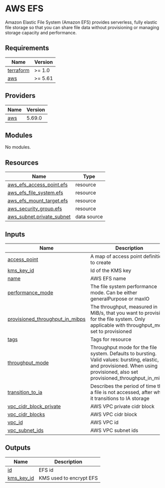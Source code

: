 # AWS EFS
Amazon Elastic File System (Amazon EFS) provides serverless, fully elastic file storage so that you can share file data without provisioning or managing storage capacity and performance. 
<!-- BEGIN_TF_DOCS -->
## Requirements

| Name | Version |
|------|---------|
| <a name="requirement_terraform"></a> [terraform](#requirement\_terraform) | >= 1.0 |
| <a name="requirement_aws"></a> [aws](#requirement\_aws) | >= 5.61 |

## Providers

| Name | Version |
|------|---------|
| <a name="provider_aws"></a> [aws](#provider\_aws) | 5.69.0 |

## Modules

No modules.

## Resources

| Name | Type |
|------|------|
| [aws_efs_access_point.efs](https://registry.terraform.io/providers/hashicorp/aws/latest/docs/resources/efs_access_point) | resource |
| [aws_efs_file_system.efs](https://registry.terraform.io/providers/hashicorp/aws/latest/docs/resources/efs_file_system) | resource |
| [aws_efs_mount_target.efs](https://registry.terraform.io/providers/hashicorp/aws/latest/docs/resources/efs_mount_target) | resource |
| [aws_security_group.efs](https://registry.terraform.io/providers/hashicorp/aws/latest/docs/resources/security_group) | resource |
| [aws_subnet.private_subnet](https://registry.terraform.io/providers/hashicorp/aws/latest/docs/data-sources/subnet) | data source |

## Inputs

| Name | Description | Type | Default | Required |
|------|-------------|------|---------|:--------:|
| <a name="input_access_point"></a> [access\_point](#input\_access\_point) | A map of access point definitions to create | `set(string)` | `[]` | no |
| <a name="input_kms_key_id"></a> [kms\_key\_id](#input\_kms\_key\_id) | Id of the KMS key | `string` | `null` | no |
| <a name="input_name"></a> [name](#input\_name) | AWS EFS name | `string` | `"armonik-efs"` | no |
| <a name="input_performance_mode"></a> [performance\_mode](#input\_performance\_mode) | The file system performance mode. Can be either generalPurpose or maxIO | `string` | `"generalPurpose"` | no |
| <a name="input_provisioned_throughput_in_mibps"></a> [provisioned\_throughput\_in\_mibps](#input\_provisioned\_throughput\_in\_mibps) | The throughput, measured in MiB/s, that you want to provision for the file system. Only applicable with throughput\_mode set to provisioned | `number` | `null` | no |
| <a name="input_tags"></a> [tags](#input\_tags) | Tags for resource | `any` | `{}` | no |
| <a name="input_throughput_mode"></a> [throughput\_mode](#input\_throughput\_mode) | Throughput mode for the file system. Defaults to bursting. Valid values: bursting, elastic, and provisioned. When using provisioned, also set provisioned\_throughput\_in\_mibps | `string` | `"bursting"` | no |
| <a name="input_transition_to_ia"></a> [transition\_to\_ia](#input\_transition\_to\_ia) | Describes the period of time that a file is not accessed, after which it transitions to IA storage | `string` | `null` | no |
| <a name="input_vpc_cidr_block_private"></a> [vpc\_cidr\_block\_private](#input\_vpc\_cidr\_block\_private) | AWS VPC private cidr block | `set(string)` | n/a | yes |
| <a name="input_vpc_cidr_blocks"></a> [vpc\_cidr\_blocks](#input\_vpc\_cidr\_blocks) | AWS VPC cidr block | `set(string)` | n/a | yes |
| <a name="input_vpc_id"></a> [vpc\_id](#input\_vpc\_id) | AWS VPC id | `string` | n/a | yes |
| <a name="input_vpc_subnet_ids"></a> [vpc\_subnet\_ids](#input\_vpc\_subnet\_ids) | AWS VPC subnet ids | `set(string)` | n/a | yes |

## Outputs

| Name | Description |
|------|-------------|
| <a name="output_id"></a> [id](#output\_id) | EFS id |
| <a name="output_kms_key_id"></a> [kms\_key\_id](#output\_kms\_key\_id) | KMS used to encrypt EFS |
<!-- END_TF_DOCS -->
